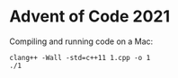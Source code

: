 # Advent of Code 2021

Compiling and running code on a Mac:

```
clang++ -Wall -std=c++11 1.cpp -o 1
./1
```
